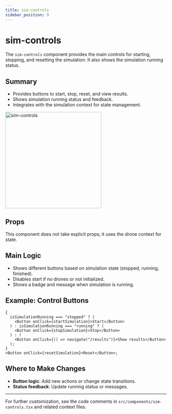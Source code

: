 ```yaml
---
title: sim-controls
sidebar_position: 9
---
```


# sim-controls

The `sim-controls` component provides the main controls for starting, stopping, and resetting the simulation. It also shows the simulation running status.

## Summary

- Provides buttons to start, stop, reset, and view results.
- Shows simulation running status and feedback.
- Integrates with the simulation context for state management.

<img src="https://ik.imagekit.io/devdocs/img/prism/sim_controls.png" alt="sim-controls" width="300" />

## Props

This component does not take explicit props; it uses the drone context for state.

## Main Logic

- Shows different buttons based on simulation state (stopped, running, finished).
- Disables start if no drones or not initialized.
- Shows a badge and message when simulation is running.

## Example: Control Buttons

```tsx
{
  isSimulationRunning === "stopped" ? (
    <Button onClick={startSimulation}>Start</Button>
  ) : isSimulationRunning === "running" ? (
    <Button onClick={stopSimulation}>Stop</Button>
  ) : (
    <Button onClick={() => navigate("/results")}>Show results</Button>
  );
}
<Button onClick={resetSimulation}>Reset</Button>;
```

## Where to Make Changes

- **Button logic**: Add new actions or change state transitions.
- **Status feedback**: Update running status or messages.

---

For further customization, see the code comments in `src/components/sim-controls.tsx` and related context files.
